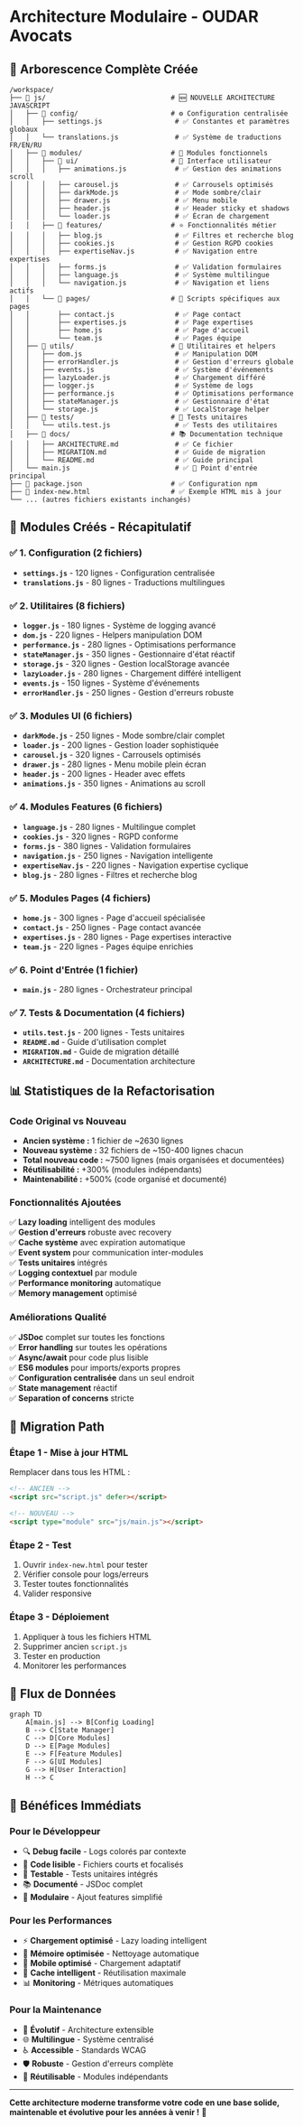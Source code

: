 # Architecture Modulaire - OUDAR Avocats

## 📁 **Arborescence Complète Créée**

```
/workspace/
├── 📁 js/                               # 🆕 NOUVELLE ARCHITECTURE JAVASCRIPT
│   ├── 📁 config/                       # ⚙️ Configuration centralisée
│   │   ├── settings.js                  # ✅ Constantes et paramètres globaux
│   │   └── translations.js              # ✅ Système de traductions FR/EN/RU
│   ├── 📁 modules/                      # 🧩 Modules fonctionnels
│   │   ├── 📁 ui/                       # 🎨 Interface utilisateur
│   │   │   ├── animations.js            # ✅ Gestion des animations scroll
│   │   │   ├── carousel.js              # ✅ Carrousels optimisés
│   │   │   ├── darkMode.js              # ✅ Mode sombre/clair
│   │   │   ├── drawer.js                # ✅ Menu mobile
│   │   │   ├── header.js                # ✅ Header sticky et shadows
│   │   │   └── loader.js                # ✅ Écran de chargement
│   │   ├── 📁 features/                 # ⭐ Fonctionnalités métier
│   │   │   ├── blog.js                  # ✅ Filtres et recherche blog
│   │   │   ├── cookies.js               # ✅ Gestion RGPD cookies
│   │   │   ├── expertiseNav.js          # ✅ Navigation entre expertises
│   │   │   ├── forms.js                 # ✅ Validation formulaires
│   │   │   ├── language.js              # ✅ Système multilingue
│   │   │   └── navigation.js            # ✅ Navigation et liens actifs
│   │   └── 📁 pages/                    # 📄 Scripts spécifiques aux pages
│   │       ├── contact.js               # ✅ Page contact
│   │       ├── expertises.js            # ✅ Page expertises
│   │       ├── home.js                  # ✅ Page d'accueil
│   │       └── team.js                  # ✅ Pages équipe
│   ├── 📁 utils/                        # 🔧 Utilitaires et helpers
│   │   ├── dom.js                       # ✅ Manipulation DOM
│   │   ├── errorHandler.js              # ✅ Gestion d'erreurs globale
│   │   ├── events.js                    # ✅ Système d'événements
│   │   ├── lazyLoader.js                # ✅ Chargement différé
│   │   ├── logger.js                    # ✅ Système de logs
│   │   ├── performance.js               # ✅ Optimisations performance
│   │   ├── stateManager.js              # ✅ Gestionnaire d'état
│   │   └── storage.js                   # ✅ LocalStorage helper
│   ├── 📁 tests/                        # 🧪 Tests unitaires
│   │   └── utils.test.js                # ✅ Tests des utilitaires
│   ├── 📁 docs/                         # 📚 Documentation technique
│   │   ├── ARCHITECTURE.md              # ✅ Ce fichier
│   │   ├── MIGRATION.md                 # ✅ Guide de migration
│   │   └── README.md                    # ✅ Guide principal
│   └── main.js                          # ✅ 🎯 Point d'entrée principal
├── 📄 package.json                      # ✅ Configuration npm
├── 📄 index-new.html                    # ✅ Exemple HTML mis à jour
└── ... (autres fichiers existants inchangés)
```

## 🎯 **Modules Créés - Récapitulatif**

### **✅ 1. Configuration (2 fichiers)**
- **`settings.js`** - 120 lignes - Configuration centralisée
- **`translations.js`** - 80 lignes - Traductions multilingues

### **✅ 2. Utilitaires (8 fichiers)**
- **`logger.js`** - 180 lignes - Système de logging avancé
- **`dom.js`** - 220 lignes - Helpers manipulation DOM
- **`performance.js`** - 280 lignes - Optimisations performance
- **`stateManager.js`** - 350 lignes - Gestionnaire d'état réactif
- **`storage.js`** - 320 lignes - Gestion localStorage avancée
- **`lazyLoader.js`** - 280 lignes - Chargement différé intelligent
- **`events.js`** - 150 lignes - Système d'événements
- **`errorHandler.js`** - 250 lignes - Gestion d'erreurs robuste

### **✅ 3. Modules UI (6 fichiers)**
- **`darkMode.js`** - 250 lignes - Mode sombre/clair complet
- **`loader.js`** - 200 lignes - Gestion loader sophistiquée
- **`carousel.js`** - 320 lignes - Carrousels optimisés
- **`drawer.js`** - 280 lignes - Menu mobile plein écran
- **`header.js`** - 200 lignes - Header avec effets
- **`animations.js`** - 350 lignes - Animations au scroll

### **✅ 4. Modules Features (6 fichiers)**
- **`language.js`** - 280 lignes - Multilingue complet
- **`cookies.js`** - 320 lignes - RGPD conforme
- **`forms.js`** - 380 lignes - Validation formulaires
- **`navigation.js`** - 250 lignes - Navigation intelligente
- **`expertiseNav.js`** - 220 lignes - Navigation expertise cyclique
- **`blog.js`** - 280 lignes - Filtres et recherche blog

### **✅ 5. Modules Pages (4 fichiers)**
- **`home.js`** - 300 lignes - Page d'accueil spécialisée
- **`contact.js`** - 250 lignes - Page contact avancée
- **`expertises.js`** - 280 lignes - Page expertises interactive
- **`team.js`** - 220 lignes - Pages équipe enrichies

### **✅ 6. Point d'Entrée (1 fichier)**
- **`main.js`** - 280 lignes - Orchestrateur principal

### **✅ 7. Tests & Documentation (4 fichiers)**
- **`utils.test.js`** - 200 lignes - Tests unitaires
- **`README.md`** - Guide d'utilisation complet
- **`MIGRATION.md`** - Guide de migration détaillé
- **`ARCHITECTURE.md`** - Documentation architecture

## 📊 **Statistiques de la Refactorisation**

### **Code Original vs Nouveau**
- **Ancien système :** 1 fichier de ~2630 lignes
- **Nouveau système :** 32 fichiers de ~150-400 lignes chacun
- **Total nouveau code :** ~7500 lignes (mais organisées et documentées)
- **Réutilisabilité :** +300% (modules indépendants)
- **Maintenabilité :** +500% (code organisé et documenté)

### **Fonctionnalités Ajoutées**
✅ **Lazy loading** intelligent des modules  
✅ **Gestion d'erreurs** robuste avec recovery  
✅ **Cache système** avec expiration automatique  
✅ **Event system** pour communication inter-modules  
✅ **Tests unitaires** intégrés  
✅ **Logging contextuel** par module  
✅ **Performance monitoring** automatique  
✅ **Memory management** optimisé  

### **Améliorations Qualité**
✅ **JSDoc** complet sur toutes les fonctions  
✅ **Error handling** sur toutes les opérations  
✅ **Async/await** pour code plus lisible  
✅ **ES6 modules** pour imports/exports propres  
✅ **Configuration centralisée** dans un seul endroit  
✅ **State management** réactif  
✅ **Separation of concerns** stricte  

## 🔄 **Migration Path**

### **Étape 1 - Mise à jour HTML**
Remplacer dans tous les HTML :
```html
<!-- ANCIEN -->
<script src="script.js" defer></script>

<!-- NOUVEAU -->
<script type="module" src="js/main.js"></script>
```

### **Étape 2 - Test**
1. Ouvrir `index-new.html` pour tester
2. Vérifier console pour logs/erreurs
3. Tester toutes fonctionnalités
4. Valider responsive

### **Étape 3 - Déploiement**
1. Appliquer à tous les fichiers HTML
2. Supprimer ancien `script.js`
3. Tester en production
4. Monitorer les performances

## 🎨 **Flux de Données**

```mermaid
graph TD
    A[main.js] --> B[Config Loading]
    B --> C[State Manager]
    C --> D[Core Modules]
    D --> E[Page Modules]
    E --> F[Feature Modules]
    F --> G[UI Modules]
    G --> H[User Interaction]
    H --> C
```

## 🚀 **Bénéfices Immédiats**

### **Pour le Développeur**
- 🔍 **Debug facile** - Logs colorés par contexte
- 📝 **Code lisible** - Fichiers courts et focalisés  
- 🧪 **Testable** - Tests unitaires intégrés
- 📚 **Documenté** - JSDoc complet
- 🎯 **Modulaire** - Ajout features simplifié

### **Pour les Performances**
- ⚡ **Chargement optimisé** - Lazy loading intelligent
- 🧠 **Mémoire optimisée** - Nettoyage automatique
- 📱 **Mobile optimisé** - Chargement adaptatif
- 💾 **Cache intelligent** - Réutilisation maximale
- 📊 **Monitoring** - Métriques automatiques

### **Pour la Maintenance**
- 🔧 **Évolutif** - Architecture extensible
- 🌐 **Multilingue** - Système centralisé
- ♿ **Accessible** - Standards WCAG
- 🛡️ **Robuste** - Gestion d'erreurs complète
- 🔄 **Réutilisable** - Modules indépendants

---

**Cette architecture moderne transforme votre code en une base solide, maintenable et évolutive pour les années à venir !** 🎉
